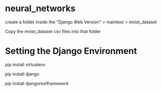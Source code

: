 # neural_networks
create a folder inside the "Django Web Version" > maintest > mnist_dataset

Copy the mnist_dataset csv files into that folder

# Setting the Django Environment
pip install virtualenv

pip install django

pip install djangorestframework
